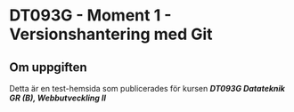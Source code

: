 # DT093G - Moment 1 - Versionshantering med Git 

## Om uppgiften
Detta är en test-hemsida som publicerades för kursen ***DT093G Datateknik GR (B), Webbutveckling II***
